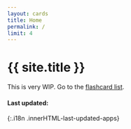 ```yaml
---
layout: cards
title: Home
permalink: /
limit: 4
---
```


# {{ site.title }}
This is very WIP. Go to the [flashcard list](/card/).

#### Last updated:
{:.i18n .innerHTML-last-updated-apps}
